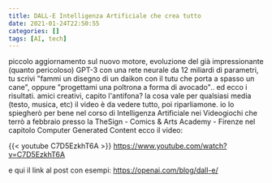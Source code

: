 ```yaml
---
title: DALL-E Intelligenza Artificiale che crea tutto
date: 2021-01-24T22:50:55
categories: []
tags: [AI, tech]
---
```


piccolo aggiornamento sul nuovo motore, evoluzione del già impressionante (quanto pericoloso) GPT-3 
con una rete neurale da 12 miliardi di parametri, tu scrivi "fammi un disegno di un daikon con il tutu che porta a spasso un cane", oppure "progettami una poltrona a forma di avocado".. ed ecco i risultati.
amici creativi, capito l'antifona?
la cosa vale per qualsiasi media (testo, musica, etc)
il video è da vedere tutto, poi riparliamone.
io lo spiegherò per bene nel corso di Intelligenza Artificiale nei Videogiochi che terrò a febbraio presso la TheSign - Comics & Arts Academy - Firenze
 nel capitolo Computer Generated Content
ecco il video:

{{< youtube C7D5EzkhT6A >}}
https://www.youtube.com/watch?v=C7D5EzkhT6A

e qui il link al post con esempi:
<https://openai.com/blog/dall-e/>

